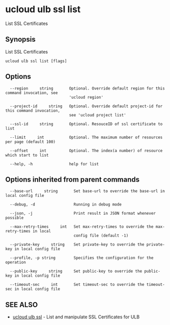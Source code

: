 # ucloud ulb ssl list

List SSL Certificates

## Synopsis

List SSL Certificates

```
ucloud ulb ssl list [flags]
```

## Options

```
  --region     string       Optional. Override default region for this command invocation, see
                            'ucloud region' 

  --project-id     string   Optional. Override default project-id for this command invocation,
                            see 'ucloud project list' 

  --ssl-id     string       Optional. ResouceID of ssl certificate to list 

  --limit     int           Optional. The maximum number of resources per page (default 100) 

  --offset     int          Optional. The index(a number) of resource which start to list 

  --help, -h                help for list 

```

## Options inherited from parent commands

```
  --base-url     string       Set base-url to override the base-url in local config file 

  --debug, -d                 Running in debug mode 

  --json, -j                  Print result in JSON format whenever possible 

  --max-retry-times     int   Set max-retry-times to override the max-retry-times in local
                              config file (default -1) 

  --private-key     string    Set private-key to override the private-key in local config file 

  --profile, -p string        Specifies the configuration for the operation 

  --public-key     string     Set public-key to override the public-key in local config file 

  --timeout-sec     int       Set timeout-sec to override the timeout-sec in local config file 

```

## SEE ALSO

* [ucloud ulb ssl](cli/cmd/ucloud/ulb/ssl)	 - List and manipulate SSL Certificates for ULB

